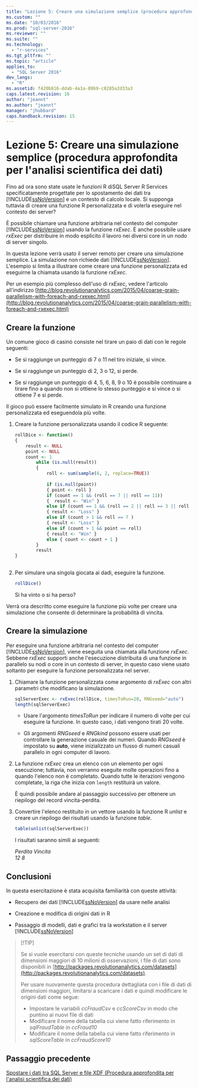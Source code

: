 ```yaml
---
title: "Lezione 5: Creare una simulazione semplice (procedura approfondita per l&#39;analisi scientifica dei dati) | Microsoft Docs"
ms.custom: ""
ms.date: "10/03/2016"
ms.prod: "sql-server-2016"
ms.reviewer: ""
ms.suite: ""
ms.technology: 
  - "r-services"
ms.tgt_pltfrm: ""
ms.topic: "article"
applies_to: 
  - "SQL Server 2016"
dev_langs: 
  - "R"
ms.assetid: f420b816-ddab-4a1a-89b9-c8285a2d33a3
caps.latest.revision: 16
author: "jeannt"
ms.author: "jeannt"
manager: "jhubbard"
caps.handback.revision: 15
---
```

# Lezione 5: Creare una simulazione semplice (procedura approfondita per l&#39;analisi scientifica dei dati)
Fino ad ora sono state usate le funzioni R diSQL Server R Services specificatamente progettate per lo spostamento dei dati tra [!INCLUDE[ssNoVersion](../../includes/ssnoversion-md.md)] e un contesto di calcolo locale. Si supponga tuttavia di creare una funzione R personalizzata e di volerla eseguire nel contesto dei server?  
  
È possibile chiamare una funzione arbitraria nel contesto del computer [!INCLUDE[ssNoVersion](../../includes/ssnoversion-md.md)] usando la funzione *rxExec*. È anche possibile usare *rxExec* per distribuire in modo esplicito il lavoro nei diversi core in un nodo di server singolo.  
  
In questa lezione verrà usato il server remoto per creare una simulazione semplice. La simulazione non richiede dati [!INCLUDE[ssNoVersion](../../includes/ssnoversion-md.md)]. L'esempio si limita a illustrare come creare una funzione personalizzata ed eseguirne la chiamata usando la funzione *rxExec*.  
  
Per un esempio più complesso dell'uso di *rxExec*, vedere l'articolo all'indirizzo [http://blog.revolutionanalytics.com/2015/04/coarse-grain-parallelism-with-foreach-and-rxexec.html](http://blog.revolutionanalytics.com/2015/04/coarse-grain-parallelism-with-foreach-and-rxexec.html)  
  
## Creare la funzione  
Un comune gioco di casinò consiste nel tirare un paio di dati con le regole seguenti:  
  
-   Se si raggiunge un punteggio di 7 o 11 nel tiro iniziale, si vince.  
  
-   Se si raggiunge un punteggio di 2, 3 o 12, si perde.  
  
-   Se si raggiunge un punteggio di 4, 5, 6, 8, 9 o 10 è possibile continuare a tirare fino a quando non si ottiene lo stesso punteggio e si vince o si ottiene 7 e si perde.  
  
Il gioco può essere facilmente simulato in R creando una funzione personalizzata ed eseguendola più volte.  
  
1.  Creare la funzione personalizzata usando il codice R seguente:  
  
    ```R  
    rollDice <- function()   
    {   
        result <- NULL        
        point <- NULL     
        count <- 1   
            while (is.null(result))   
            {   
                roll <- sum(sample(6, 2, replace=TRUE))   
  
                if (is.null(point))   
                { point <- roll }   
                if (count == 1 && (roll == 7 || roll == 11))   
                {  result <- "Win" }   
                else if (count == 1 && (roll == 2 || roll == 3 || roll == 12))    
                { result <- "Loss" }    
                else if (count > 1 && roll == 7 )   
                { result <- "Loss" }    
                else if (count > 1 && point == roll)   
                { result <- "Win" }    
                else { count <- count + 1 }   
            }   
            result   
    }  
  
    ```  
  
2.  Per simulare una singola giocata ai dadi, eseguire la funzione.  
  
    ```R  
    rollDice()   
    ```  
  
    Si ha vinto o si ha perso?  
  
Verrà ora descritto come eseguire la funzione più volte per creare una simulazione che consente di determinare la probabilità di vincita.  
  
## Creare la simulazione  
Per eseguire una funzione arbitraria nel contesto del computer [!INCLUDE[ssNoVersion](../../includes/ssnoversion-md.md)], viene eseguita una chiamata alla funzione *rxExec*. Sebbene *rxExec* supporti anche l'esecuzione distribuita di una funzione in parallelo su nodi o core in un contesto di server, in questo caso viene usato soltanto per eseguire la funzione personalizzata nel server.  
  
1.  Chiamare la funzione personalizzata come argomento di *rxExec* con altri parametri che modificano la simulazione.  
  
    ```R  
    sqlServerExec <- rxExec(rollDice, timesToRun=20, RNGseed="auto")   
    length(sqlServerExec)   
    ```  
  
    -   Usare l'argomento *timesToRun* per indicare il numero di volte per cui eseguire la funzione.  In questo caso, i dati vengono tirati 20 volte.  
  
    -   Gli argomenti *RNGseed* e *RNGkind* possono essere usati per controllare la generazione casuale dei numeri. Quando *RNGseed* è impostato su **auto**, viene inizializzato un flusso di numeri casuali parallelo in ogni computer di lavoro.  
  
2.  La funzione *rxExec* crea un elenco con un elemento per ogni esecuzione; tuttavia, non verranno eseguite molte operazioni fino a quando l'elenco non è completato. Quando tutte le iterazioni vengono completate, la riga che inizia con `length` restituirà un valore.  
  
    È quindi possibile andare al passaggio successivo per ottenere un riepilogo del record vincita-perdita.  
  
3.  Convertire l'elenco restituito in un vettore usando la funzione R *unlist* e creare un riepilogo dei risultati usando la funzione *table*.  
  
    ```R  
    table(unlist(sqlServerExec))  
    ```  
  
    I risultati saranno simili ai seguenti:  
  
     *Perdita  Vincita*   
     *12  8*  
  
## Conclusioni  
In questa esercitazione è stata acquisita familiarità con queste attività:  
  
-   Recupero dei dati [!INCLUDE[ssNoVersion](../../includes/ssnoversion-md.md)] da usare nelle analisi  
  
-   Creazione e modifica di origini dati in R  
  
-   Passaggio di modelli, dati e grafici tra la workstation e il server [!INCLUDE[ssNoVersion](../../includes/ssnoversion-md.md)]  
  
>  [!TIP]
> 
> Se si vuole esercitarsi con queste tecniche usando un set di dati di dimensioni maggiori di 10 milioni di osservazioni, i file di dati sono disponibili in [http://packages.revolutionanalytics.com/datasets](http://packages.revolutionanalytics.com/datasets).  
>   
> Per usare nuovamente questa procedura dettagliata con i file di dati di dimensioni maggiori, limitarsi a scaricare i dati e quindi modificare le origini dati come segue:   
>  -   Impostare le variabili *ccFraudCsv* e *ccScoreCsv* in modo che puntino ai nuovi file di dati     
>  -   Modificare il nome della tabella cui viene fatto riferimento in *sqlFraudTable* in *ccFraud10*    
>  -   Modificare il nome della tabella cui viene fatto riferimento in *sqlScoreTable* in *ccFraudScore10*   
  
## Passaggio precedente  
[Spostare i dati tra SQL Server e file XDF &#40;Procedura approfondita per l'analisi scientifica dei dati&#41;](../../advanced-analytics/r-services/move-data-between-sql-server-and-xdf-file-data-science-deep-dive.md)  
  
  
  
